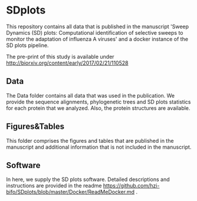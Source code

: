 # SDplots
This repository contains all data that is published in the manuscript 'Sweep Dynamics (SD) plots: Computational identification of selective sweeps to monitor the adaptation of influenza A viruses' and a docker instance of the SD plots pipeline.

The pre-print of this study is available under http://biorxiv.org/content/early/2017/02/21/110528

## Data
The Data folder contains all data that was used in the publication. We provide the sequence alignments, phylogenetic trees and SD plots statistics for each protein that we analyzed. Also, the protein structures are available. 

## Figures&Tables
This folder comprises the figures and tables that are published in the manuscript and additional information that is not included in the manuscript.

## Software
In here, we supply the SD plots software. Detailed descriptions and instructions are provided in the readme https://github.com/hzi-bifo/SDplots/blob/master/Docker/ReadMeDocker.md .
